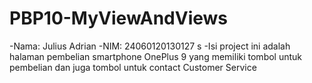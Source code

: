 # PBP10-MyViewAndViews
-Nama: Julius Adrian
-NIM: 24060120130127
s
-Isi project ini adalah halaman pembelian smartphone OnePlus 9 yang memiliki tombol untuk pembelian dan juga tombol untuk contact Customer Service
